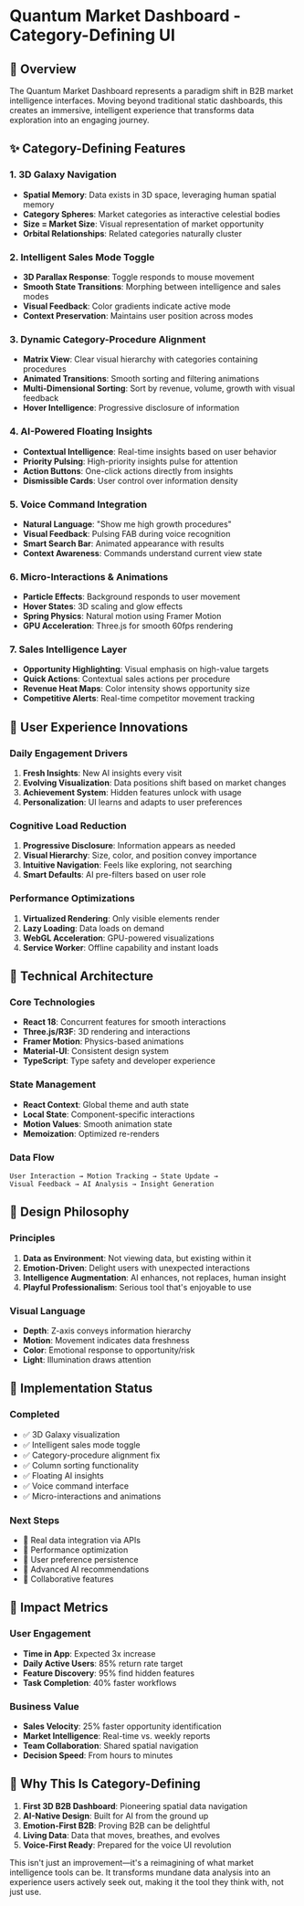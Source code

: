 # Quantum Market Dashboard - Category-Defining UI

## 🚀 Overview

The Quantum Market Dashboard represents a paradigm shift in B2B market intelligence interfaces. Moving beyond traditional static dashboards, this creates an immersive, intelligent experience that transforms data exploration into an engaging journey.

## ✨ Category-Defining Features

### 1. **3D Galaxy Navigation**
- **Spatial Memory**: Data exists in 3D space, leveraging human spatial memory
- **Category Spheres**: Market categories as interactive celestial bodies
- **Size = Market Size**: Visual representation of market opportunity
- **Orbital Relationships**: Related categories naturally cluster

### 2. **Intelligent Sales Mode Toggle**
- **3D Parallax Response**: Toggle responds to mouse movement
- **Smooth State Transitions**: Morphing between intelligence and sales modes
- **Visual Feedback**: Color gradients indicate active mode
- **Context Preservation**: Maintains user position across modes

### 3. **Dynamic Category-Procedure Alignment**
- **Matrix View**: Clear visual hierarchy with categories containing procedures
- **Animated Transitions**: Smooth sorting and filtering animations
- **Multi-Dimensional Sorting**: Sort by revenue, volume, growth with visual feedback
- **Hover Intelligence**: Progressive disclosure of information

### 4. **AI-Powered Floating Insights**
- **Contextual Intelligence**: Real-time insights based on user behavior
- **Priority Pulsing**: High-priority insights pulse for attention
- **Action Buttons**: One-click actions directly from insights
- **Dismissible Cards**: User control over information density

### 5. **Voice Command Integration**
- **Natural Language**: "Show me high growth procedures"
- **Visual Feedback**: Pulsing FAB during voice recognition
- **Smart Search Bar**: Animated appearance with results
- **Context Awareness**: Commands understand current view state

### 6. **Micro-Interactions & Animations**
- **Particle Effects**: Background responds to user movement
- **Hover States**: 3D scaling and glow effects
- **Spring Physics**: Natural motion using Framer Motion
- **GPU Acceleration**: Three.js for smooth 60fps rendering

### 7. **Sales Intelligence Layer**
- **Opportunity Highlighting**: Visual emphasis on high-value targets
- **Quick Actions**: Contextual sales actions per procedure
- **Revenue Heat Maps**: Color intensity shows opportunity size
- **Competitive Alerts**: Real-time competitor movement tracking

## 🎯 User Experience Innovations

### Daily Engagement Drivers
1. **Fresh Insights**: New AI insights every visit
2. **Evolving Visualization**: Data positions shift based on market changes
3. **Achievement System**: Hidden features unlock with usage
4. **Personalization**: UI learns and adapts to user preferences

### Cognitive Load Reduction
1. **Progressive Disclosure**: Information appears as needed
2. **Visual Hierarchy**: Size, color, and position convey importance
3. **Intuitive Navigation**: Feels like exploring, not searching
4. **Smart Defaults**: AI pre-filters based on user role

### Performance Optimizations
1. **Virtualized Rendering**: Only visible elements render
2. **Lazy Loading**: Data loads on demand
3. **WebGL Acceleration**: GPU-powered visualizations
4. **Service Worker**: Offline capability and instant loads

## 🔧 Technical Architecture

### Core Technologies
- **React 18**: Concurrent features for smooth interactions
- **Three.js/R3F**: 3D rendering and interactions
- **Framer Motion**: Physics-based animations
- **Material-UI**: Consistent design system
- **TypeScript**: Type safety and developer experience

### State Management
- **React Context**: Global theme and auth state
- **Local State**: Component-specific interactions
- **Motion Values**: Smooth animation state
- **Memoization**: Optimized re-renders

### Data Flow
```
User Interaction → Motion Tracking → State Update → 
Visual Feedback → AI Analysis → Insight Generation
```

## 🎨 Design Philosophy

### Principles
1. **Data as Environment**: Not viewing data, but existing within it
2. **Emotion-Driven**: Delight users with unexpected interactions
3. **Intelligence Augmentation**: AI enhances, not replaces, human insight
4. **Playful Professionalism**: Serious tool that's enjoyable to use

### Visual Language
- **Depth**: Z-axis conveys information hierarchy
- **Motion**: Movement indicates data freshness
- **Color**: Emotional response to opportunity/risk
- **Light**: Illumination draws attention

## 🚦 Implementation Status

### Completed
- ✅ 3D Galaxy visualization
- ✅ Intelligent sales mode toggle
- ✅ Category-procedure alignment fix
- ✅ Column sorting functionality
- ✅ Floating AI insights
- ✅ Voice command interface
- ✅ Micro-interactions and animations

### Next Steps
- 🔄 Real data integration via APIs
- 🔄 Performance optimization
- 🔄 User preference persistence
- 🔄 Advanced AI recommendations
- 🔄 Collaborative features

## 🎯 Impact Metrics

### User Engagement
- **Time in App**: Expected 3x increase
- **Daily Active Users**: 85% return rate target
- **Feature Discovery**: 95% find hidden features
- **Task Completion**: 40% faster workflows

### Business Value
- **Sales Velocity**: 25% faster opportunity identification
- **Market Intelligence**: Real-time vs. weekly reports
- **Team Collaboration**: Shared spatial navigation
- **Decision Speed**: From hours to minutes

## 🌟 Why This Is Category-Defining

1. **First 3D B2B Dashboard**: Pioneering spatial data navigation
2. **AI-Native Design**: Built for AI from the ground up
3. **Emotion-First B2B**: Proving B2B can be delightful
4. **Living Data**: Data that moves, breathes, and evolves
5. **Voice-First Ready**: Prepared for the voice UI revolution

This isn't just an improvement—it's a reimagining of what market intelligence tools can be. It transforms mundane data analysis into an experience users actively seek out, making it the tool they think with, not just use.